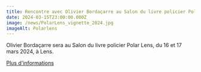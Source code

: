 ```yaml
---
title: Rencontre avec Olivier Bordaçarre au Salon du livre policier Polar Lens 2024
date: 2024-03-15T23:00:00.000Z
image: /news/PolarLens_vignette_2024.jpg
imageAlt: Polarlens
---
```


Olivier Bordaçarre sera au Salon du livre policier Polar Lens, du 16 et 17 mars 2024, à Lens.

[Plus d'informations](https://www.polarlens.fr/wordpress/)
